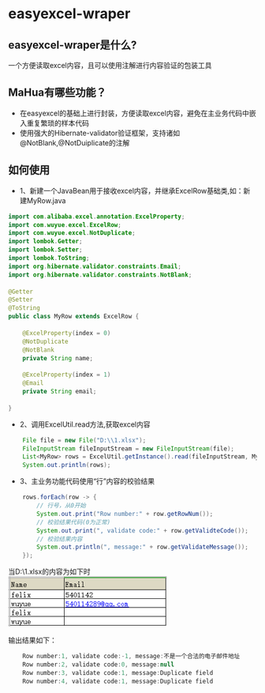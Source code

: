 # easyexcel-wraper

## easyexcel-wraper是什么?

一个方便读取excel内容，且可以使用注解进行内容验证的包装工具

## MaHua有哪些功能？

* 在easyexcel的基础上进行封装，方便读取excel内容，避免在主业务代码中嵌入重复繁琐的样本代码
* 使用强大的Hibernate-validator验证框架，支持诸如@NotBlank,@NotDuiplicate的注解

## 如何使用

* 1、新建一个JavaBean用于接收excel内容，并继承ExcelRow基础类,如：新建MyRow.java

```java
import com.alibaba.excel.annotation.ExcelProperty;
import com.wuyue.excel.ExcelRow;
import com.wuyue.excel.NotDuplicate;
import lombok.Getter;
import lombok.Setter;
import lombok.ToString;
import org.hibernate.validator.constraints.Email;
import org.hibernate.validator.constraints.NotBlank;

@Getter
@Setter
@ToString
public class MyRow extends ExcelRow {

    @ExcelProperty(index = 0)
    @NotDuplicate
    @NotBlank
    private String name;

    @ExcelProperty(index = 1)
    @Email
    private String email;

}

```

* 2、调用ExcelUtil.read方法,获取excel内容

```java
    File file = new File("D:\\1.xlsx");
    FileInputStream fileInputStream = new FileInputStream(file);
    List<MyRow> rows = ExcelUtil.getInstance().read(fileInputStream, MyRow.class);
    System.out.println(rows);
```

* 3、主业务功能代码使用“行”内容的校验结果

```java
    rows.forEach(row -> {
        // 行号，从0开始
        System.out.print("Row number:" + row.getRowNum());
        // 校验结果代码(0为正常)
        System.out.print(", validate code:" + row.getValidteCode());
        // 校验结果内容
        System.out.println(", message:" + row.getValidateMessage());
    });
```
当D:\\1.xlsx的内容为如下时<br/>
![text](https://github.com/Felix0525/assets/blob/master/20190501-0001.png?raw=true)

输出结果如下：<br/>

```java
    Row number:1, validate code:-1, message:不是一个合法的电子邮件地址
    Row number:2, validate code:0, message:null
    Row number:3, validate code:1, message:Duplicate field
    Row number:4, validate code:1, message:Duplicate field
```
